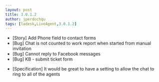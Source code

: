 ```yaml
---
layout: post
title: 3.0.1.2
author: jperdochqu
tags: [ladesk,LiveAgent,3.0.1.2]
---
```


- [Story] Add Phone field to contact forms
- [Bug] Chat is not counted to work report when started from manual invitation
- [Bug] Cannot reply to Facebook messages
- [Bug] KB - submit ticket form

<!--more-->

- [Specification] It would be great to have a setting to allow the chat to ring to all of the agents
